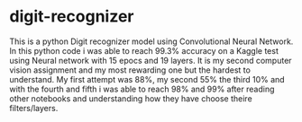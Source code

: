 # digit-recognizer
This is a python Digit recognizer model using Convolutional Neural Network.
In this python code i was able to reach 99.3% accuracy on a Kaggle test using Neural network with 15 epocs and 19 layers.
It is my second computer vision assignment and my most rewarding one but the hardest to understand.
My first attempt was 88%, my second 55% the third 10% and with the fourth and fifth i was able to reach 98% and 99% after reading other notebooks and understanding how they have choose theire filters/layers.
